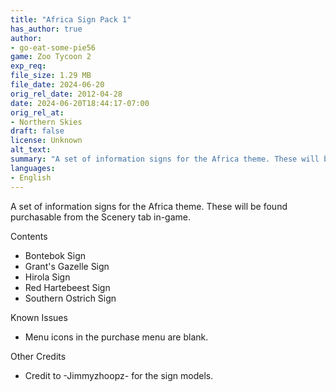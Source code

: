 ```yaml
---
title: "Africa Sign Pack 1"
has_author: true
author: 
- go-eat-some-pie56
game: Zoo Tycoon 2
exp_req: 
file_size: 1.29 MB
file_date: 2024-06-20
orig_rel_date: 2012-04-28
date: 2024-06-20T18:44:17-07:00
orig_rel_at: 
- Northern Skies
draft: false
license: Unknown
alt_text: 
summary: "A set of information signs for the Africa theme. These will be found purchasable from the Scenery tab in-game."
languages:
- English
---
```


A set of information signs for the Africa theme. These will be found purchasable from the Scenery tab in-game.

 Contents 

- Bontebok Sign
- Grant's Gazelle Sign
- Hirola Sign
- Red Hartebeest Sign
- Southern Ostrich Sign

 Known Issues 

- Menu icons in the purchase menu are blank.

 Other Credits 

- Credit to -Jimmyzhoopz- for the sign models.